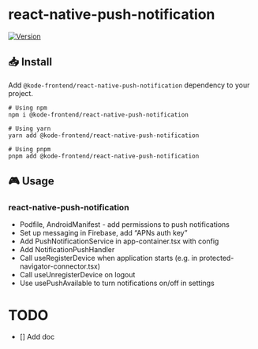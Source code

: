 # react-native-push-notification

[![Version][version-badge]][package]

## 📥 Install

Add `@kode-frontend/react-native-push-notification` dependency to your project.

```shell
# Using npm
npm i @kode-frontend/react-native-push-notification

# Using yarn
yarn add @kode-frontend/react-native-push-notification

# Using pnpm
pnpm add @kode-frontend/react-native-push-notification
```

## 🎮 Usage

### react-native-push-notification

- Podfile, AndroidManifest - add permissions to push notifications
- Set up messaging in Firebase, add “APNs auth key”
- Add PushNotificationService in app-container.tsx with config
- Add NotificationPushHandler
- Call useRegisterDevice when application starts (e.g. in protected-navigator-connector.tsx)
- Call useUnregisterDevice on logout
- Use usePushAvailable to turn notifications on/off in settings

# TODO

- [] Add doc

[version-badge]: https://img.shields.io/npm/v/@kode-frontend/react-native-push-notification.svg?style=flat-square
[package]: https://www.npmjs.com/package/@kode-frontend/react-native-push-notification
